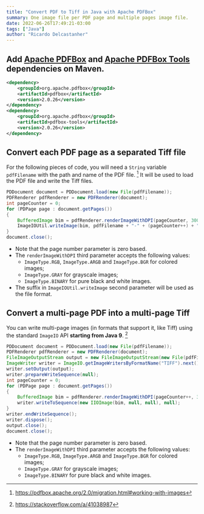 ```yaml
---
title: "Convert PDF to Tiff in Java with Apache PDFBox"
summary: One image file per PDF page and multiple pages image file.
date: 2022-06-26T17:49:21-03:00
tags: ["Java"]
author: "Ricardo Delcastanher"
---
```


## Add [Apache PDFBox](https://mvnrepository.com/artifact/org.apache.pdfbox/pdfbox) and [Apache PDFBox Tools](https://mvnrepository.com/artifact/org.apache.pdfbox/pdfbox-tools) dependencies on Maven.

```XML
<dependency>
    <groupId>org.apache.pdfbox</groupId>
    <artifactId>pdfbox</artifactId>
    <version>2.0.26</version>
</dependency>
<dependency>
    <groupId>org.apache.pdfbox</groupId>
    <artifactId>pdfbox-tools</artifactId>
    <version>2.0.26</version>
</dependency>
```

## Convert each PDF page as a separated Tiff file

For the following pieces of code, you will need a `String` variable `pdfFilename` with the path and name of the PDF file. [^1] It will be used to load the PDF file and write the Tiff files.

[^1]: https://pdfbox.apache.org/2.0/migration.html#working-with-images

```Java
PDDocument document = PDDocument.load(new File(pdfFilename));
PDFRenderer pdfRenderer = new PDFRenderer(document);
int pageCounter = 0;
for (PDPage page : document.getPages())
{
    BufferedImage bim = pdfRenderer.renderImageWithDPI(pageCounter, 300, ImageType.RGB);
    ImageIOUtil.writeImage(bim, pdfFilename + "-" + (pageCounter++) + ".tiff", 300);
}
document.close();
```

-   Note that the page number parameter is zero based.
-   The `renderImageWithDPI` third parameter accepts the following values:
    -   `ImageType.RGB`, `ImageType.ARGB` and `ImageType.BGR` for colored images;
    -   `ImageType.GRAY` for grayscale images;
    -   `ImageType.BINARY` for pure black and white images.
-   The suffix in `ImageIOUtil.writeImage` second parameter will be used as the file format.

## Convert a multi-page PDF into a multi-page Tiff

You can write multi-page images (in formats that support it, like Tiff) using the standard `ImageIO` API **starting from Java 9**. [^2]

[^2]: https://stackoverflow.com/a/41038987

```Java
PDDocument document = PDDocument.load(new File(pdfFilename));
PDFRenderer pdfRenderer = new PDFRenderer(document);
FileImageOutputStream output = new FileImageOutputStream(new File(pdfFilename + ".tiff"));
ImageWriter writer = ImageIO.getImageWritersByFormatName("TIFF").next();
writer.setOutput(output);
writer.prepareWriteSequence(null);
int pageCounter = 0;
for (PDPage page : document.getPages())
{
    BufferedImage bim = pdfRenderer.renderImageWithDPI(pageCounter++, 300, ImageType.RGB);
    writer.writeToSequence(new IIOImage(bim, null, null), null);
}
writer.endWriteSequence();
writer.dispose();
output.close();
document.close();
```

-   Note that the page number parameter is zero based.
-   The `renderImageWithDPI` third parameter accepts the following values:
    -   `ImageType.RGB`, `ImageType.ARGB` and `ImageType.BGR` for colored images;
    -   `ImageType.GRAY` for grayscale images;
    -   `ImageType.BINARY` for pure black and white images.